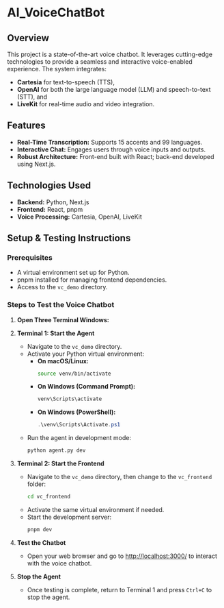 # AI_VoiceChatBot


## Overview
This project is a state-of-the-art voice chatbot. It leverages cutting-edge technologies to provide a seamless and interactive voice-enabled experience. The system integrates:
- **Cartesia** for text-to-speech (TTS),
- **OpenAI** for both the large language model (LLM) and speech-to-text (STT), and
- **LiveKit** for real-time audio and video integration.

## Features
- **Real-Time Transcription:** Supports 15 accents and 99 languages.
- **Interactive Chat:** Engages users through voice inputs and outputs.
- **Robust Architecture:** Front-end built with React; back-end developed using Next.js.


## Technologies Used
- **Backend:** Python, Next.js
- **Frontend:** React, pnpm
- **Voice Processing:** Cartesia, OpenAI, LiveKit


## Setup & Testing Instructions

### Prerequisites
- A virtual environment set up for Python.
- pnpm installed for managing frontend dependencies.
- Access to the `vc_demo` directory.

### Steps to Test the Voice Chatbot

1. **Open Three Terminal Windows:**

2. **Terminal 1: Start the Agent**
   - Navigate to the `vc_demo` directory.
   - Activate your Python virtual environment:
     - **On macOS/Linux:**  
       ```bash
       source venv/bin/activate
       ```
     - **On Windows (Command Prompt):**  
       ```bash
       venv\Scripts\activate
       ```
     - **On Windows (PowerShell):**  
       ```powershell
       .\venv\Scripts\Activate.ps1
       ```
   - Run the agent in development mode:
     ```bash
     python agent.py dev
     ```

3. **Terminal 2: Start the Frontend**
   - Navigate to the `vc_demo` directory, then change to the `vc_frontend` folder:
     ```bash
     cd vc_frontend
     ```
   - Activate the same virtual environment if needed.
   - Start the development server:
     ```bash
     pnpm dev
     ```

4. **Test the Chatbot**
   - Open your web browser and go to [http://localhost:3000/](http://localhost:3000/) to interact with the voice chatbot.

5. **Stop the Agent**
   - Once testing is complete, return to Terminal 1 and press `Ctrl+C` to stop the agent.


